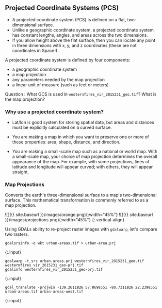 ---
---

## Projected Coordinate Systems (PCS)

- A projected coordinate system (PCS) is defined on a flat, two-dimensional surface.
- Unlike a geographic coordinate system, a projected coordinate system has constant lengths, angles, and areas across the two dimensions. 
- If you allow height above the flat surface, then you can locate any point in three dimensions with x, y, and z coordinates (these are not coordinates in Space!)

<!--split-->

A projected coordinate system is defined by four components:

- a geographic coordinate system
- a map projection
- any parameters needed by the map projection
- a linear unit of measure (such as feet or meters)

Question
: What GCS is used in `westernfires_vir_2015231_geo.tif`? What is the map projection?

<!--split-->

### Why use a projected coordinate system?

- Lat/lon is good system for storing spatial data, but areas and distances must be explicitly calculated on a curved surface.
  
- You are making a map in which you want to preserve one or more of these properties: area, shape, distance, and direction.

- You are making a small-scale map such as a national or world map. With a small-scale map, your choice of map projection determines the overall appearance of the map. For example, with some projections, lines of latitude and longitude will appear curved; with others, they will appear straight.

<!--split-->

### Map Projections

Converts the earth's three-dimensional surface to a map's two-dimensional surface. This mathematical transformation is commonly referred to as a map projection. 

![]({{ site.baseurl }}/images/orange.png){:width="45%"}
![]({{ site.baseurl }}/images/projections.png){:width="45%"}
{:.vertical-align}

<!--split-->

Using GDALs ability to re-project raster images with `gdalwarp`, let's compare two rasters.

~~~
gdalsrsinfo -o wkt urban-areas.tif > urban-area.prj
~~~
{:.input}

~~~
gdalwarp -t_srs urban-areas.prj westernfires_vir_2015231_geo.tif westernfires_vir_2015231_geo-prj.tif
gdalinfo westernfires_vir_2015231_geo-prj.tif
~~~
{:.input}

~~~
gdal_translate -projwin -139.2611826 57.8698551 -80.7311826 22.2398551 urban-areas.tif urban-areas-west.tif
~~~
{:.input}
